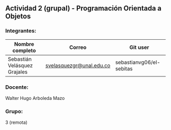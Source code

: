 ## Actividad 2 (grupal) - Programación Orientada a Objetos

### Integrantes:
| Nombre completo              | Correo                     | Git user                 |
|------------------------------|----------------------------|--------------------------|
| Sebastián Velásquez Grajales | svelasquezgr@unal.edu.co   | sebastianvg06/el-sebitas |

### Docente:
Walter Hugo Arboleda Mazo

### Grupo:
3 (remota)